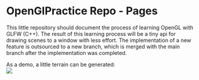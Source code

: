 # OpenGlPractice Repo - Pages

This little repository should document the process of learning OpenGL with GLFW (C++). The result of this learning process will be a tiny api for drawing scenes to a window with less effort.
The implementation of a new feature is outsourced to a new branch, which is merged with the main branch after the implementation was completed.

As a demo, a little terrain can be generated: <br>
<image src="https://i.imgur.com/yA5K2QJ.png"> </image>
